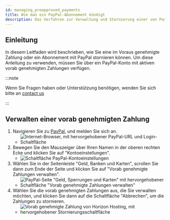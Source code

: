 ```yaml
---
id: managing_preapproved_payments
title: Wie man ein PayPal-Abonnement kündigt
description: Das Verfahren zur Verwaltung und Stornierung einer von PayPal vorab genehmigten Zahlung (Abonnement).
---
```


## Einleitung

In diesem Leitfaden wird beschrieben, wie Sie eine im Voraus genehmigte Zahlung oder ein Abonnement mit PayPal stornieren können. Um diese Anleitung zu verwenden, müssen Sie über ein PayPal-Konto mit aktiven vorab genehmigten Zahlungen verfügen.

:::note

Wenn Sie Fragen haben oder Unterstützung benötigen, wenden Sie sich bitte an [contact us](https://hrzn.link/getting_support)

:::

## Verwalten einer vorab genehmigten Zahlung
1. Navigieren Sie zu [PayPal](https://www.paypal.com), und melden Sie sich an.
   - ![Internet-Browser, mit hervorgehobener PayPal-URL und Login-Schaltfläche](https://archive.horizonnetworks.uk/Resources/Documentation/PayPal%20Subscriptions/PayPal%20Login.png)
2. Bewegen Sie den Mauszeiger über Ihren Namen in der oberen rechten Ecke und klicken Sie auf "Kontoeinstellungen".
   - ![Schaltfläche PayPal-Kontoeinstellungen](https://archive.horizonnetworks.uk/Resources/Documentation/PayPal%20Subscriptions/PayPal%20Account%20Settings.png)
3. Wählen Sie in der Seitenleiste "Geld, Banken und Karten", scrollen Sie dann zum Ende der Seite und klicken Sie auf "Vorab genehmigte Zahlungen verwalten".
   - ![PayPal-Seite "Geld, Sperrungen und Karten" mit hervorgehobener Schaltfläche "Vorab genehmigte Zahlungen verwalten"](https://archive.horizonnetworks.uk/Resources/Documentation/PayPal%20Subscriptions/PayPal%20Manage%20Preapproved.png)
4. Wählen Sie die vorab genehmigten Zahlungen aus, die Sie verwalten möchten, und klicken Sie dann auf die Schaltfläche "Abbrechen", um die Zahlungen zu stornieren.
   - ![Vorab genehmigte Zahlung von Horizon Hosting, mit hervorgehobener Stornierungsschaltfläche](https://archive.horizonnetworks.uk/Resources/Documentation/PayPal%20Subscriptions/PayPal%20Cancel%20Preapproved.png)